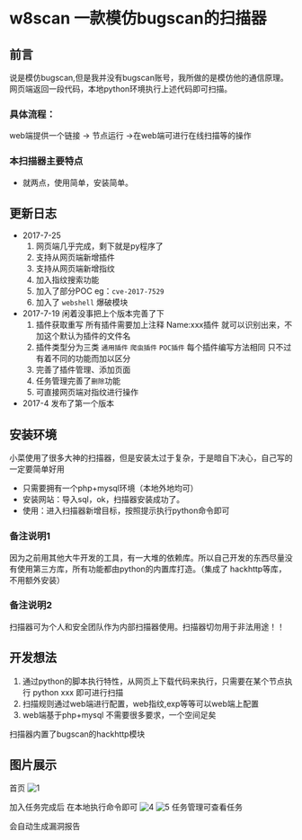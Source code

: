# w8scan 一款模仿bugscan的扫描器

## 前言
说是模仿bugscan,但是我并没有bugscan账号，我所做的是模仿他的通信原理。网页端返回一段代码，本地python环境执行上述代码即可扫描。
### 具体流程：
web端提供一个链接 -> 节点运行 ->在web端可进行在线扫描等的操作

### 本扫描器主要特点
- 就两点，使用简单，安装简单。

## 更新日志
- 2017-7-25
    1. 网页端几乎完成，剩下就是py程序了
    2. 支持从网页端新增插件
    3. 支持从网页端新增指纹
    4. 加入指纹搜索功能
    5. 加入了部分POC eg：`cve-2017-7529` 
    6. 加入了 `webshell` 爆破模块
- 2017-7-19 闲着没事把上个版本完善了下
    1. 插件获取重写 所有插件需要加上注释 Name:xxx插件 就可以识别出来，不加这个默认为插件的文件名
    2. 插件类型分为三类 `通用插件` `爬虫插件` `POC插件` 每个插件编写方法相同 只不过有着不同的功能而加以区分
    3. 完善了插件管理、添加页面
    4. 任务管理完善了`删除`功能
    5. 可直接网页端对指纹进行操作
- 2017-4 发布了第一个版本
## 安装环境
小菜使用了很多大神的扫描器，但是安装太过于复杂，于是暗自下决心，自己写的一定要简单好用

- 只需要拥有一个php+mysql环境（本地外地均可）
- 安装网站：导入sql，ok，扫描器安装成功了。
- 使用：进入扫描器新增目标，按照提示执行python命令即可

### 备注说明1
因为之前用其他大牛开发的工具，有一大堆的依赖库。所以自己开发的东西尽量没有使用第三方库，所有功能都由python的内置库打造。（集成了 hackhttp等库，不用额外安装）

### 备注说明2
扫描器可为个人和安全团队作为内部扫描器使用。扫描器切勿用于非法用途！！

## 开发想法
1. 通过python的脚本执行特性，从网页上下载代码来执行，只需要在某个节点执行 python xxx 即可进行扫描  
2. 扫描规则通过web端进行配置，web指纹,exp等等可以web端上配置 
3. web端基于php+mysql 不需要很多要求，一个空间足矣

扫描器内置了bugscan的hackhttp模块

## 图片展示
首页
![1](https://user-images.githubusercontent.com/18695984/27781327-f4cfc320-5fff-11e7-81be-c5281c140551.jpg)

加入任务完成后 在本地执行命令即可
![4](https://user-images.githubusercontent.com/18695984/27781403-4bb7451e-6000-11e7-97a1-08698042f052.jpg)
![5](https://user-images.githubusercontent.com/18695984/27781404-4bba7a90-6000-11e7-8ce4-8a0464fc55e0.jpg)
任务管理可查看任务

会自动生成漏洞报告